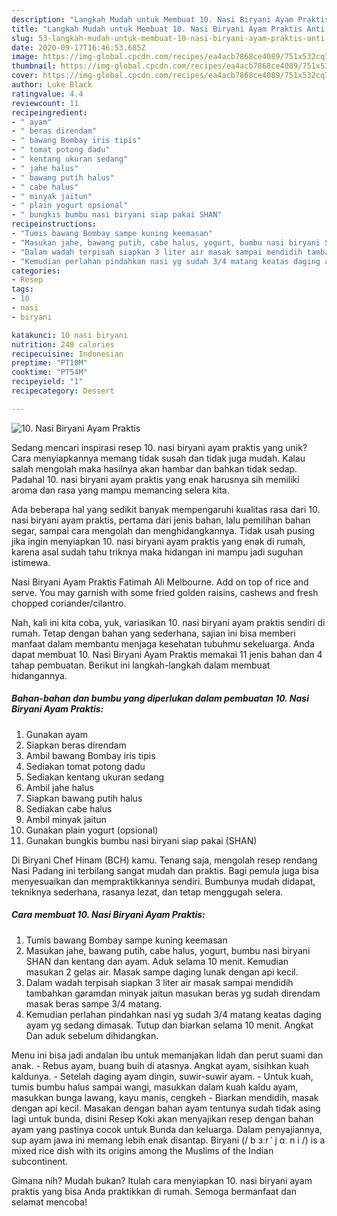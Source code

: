 ```yaml
---
description: "Langkah Mudah untuk Membuat 10. Nasi Biryani Ayam Praktis Anti Gagal"
title: "Langkah Mudah untuk Membuat 10. Nasi Biryani Ayam Praktis Anti Gagal"
slug: 53-langkah-mudah-untuk-membuat-10-nasi-biryani-ayam-praktis-anti-gagal
date: 2020-09-17T16:46:53.685Z
image: https://img-global.cpcdn.com/recipes/ea4acb7868ce4089/751x532cq70/10-nasi-biryani-ayam-praktis-foto-resep-utama.jpg
thumbnail: https://img-global.cpcdn.com/recipes/ea4acb7868ce4089/751x532cq70/10-nasi-biryani-ayam-praktis-foto-resep-utama.jpg
cover: https://img-global.cpcdn.com/recipes/ea4acb7868ce4089/751x532cq70/10-nasi-biryani-ayam-praktis-foto-resep-utama.jpg
author: Luke Black
ratingvalue: 4.4
reviewcount: 11
recipeingredient:
- " ayam"
- " beras direndam"
- " bawang Bombay iris tipis"
- " tomat potong dadu"
- " kentang ukuran sedang"
- " jahe halus"
- " bawang putih halus"
- " cabe halus"
- " minyak jaitun"
- " plain yogurt opsional"
- " bungkis bumbu nasi biryani siap pakai SHAN"
recipeinstructions:
- "Tumis bawang Bombay sampe kuning keemasan"
- "Masukan jahe, bawang putih, cabe halus, yogurt, bumbu nasi biryani SHAN dan kentang dan ayam. Aduk selama 10 menit. Kemudian masukan 2 gelas air. Masak sampe daging lunak dengan api kecil."
- "Dalam wadah terpisah siapkan 3 liter air masak sampai mendidih tambahkan garamdan minyak jaitun masukan beras yg sudah direndam masak beras sampe 3/4 matang."
- "Kemudian perlahan pindahkan nasi yg sudah 3/4 matang keatas daging ayam yg sedang dimasak. Tutup dan biarkan selama 10 menit. Angkat Dan aduk sebelum dihidangkan."
categories:
- Resep
tags:
- 10
- nasi
- biryani

katakunci: 10 nasi biryani 
nutrition: 248 calories
recipecuisine: Indonesian
preptime: "PT10M"
cooktime: "PT54M"
recipeyield: "1"
recipecategory: Dessert

---
```



![10. Nasi Biryani Ayam Praktis](https://img-global.cpcdn.com/recipes/ea4acb7868ce4089/751x532cq70/10-nasi-biryani-ayam-praktis-foto-resep-utama.jpg)

Sedang mencari inspirasi resep 10. nasi biryani ayam praktis yang unik? Cara menyiapkannya memang tidak susah dan tidak juga mudah. Kalau salah mengolah maka hasilnya akan hambar dan bahkan tidak sedap. Padahal 10. nasi biryani ayam praktis yang enak harusnya sih memiliki aroma dan rasa yang mampu memancing selera kita.

Ada beberapa hal yang sedikit banyak mempengaruhi kualitas rasa dari 10. nasi biryani ayam praktis, pertama dari jenis bahan, lalu pemilihan bahan segar, sampai cara mengolah dan menghidangkannya. Tidak usah pusing jika ingin menyiapkan 10. nasi biryani ayam praktis yang enak di rumah, karena asal sudah tahu triknya maka hidangan ini mampu jadi suguhan istimewa.

Nasi Biryani Ayam Praktis Fatimah Ali Melbourne. Add on top of rice and serve. You may garnish with some fried golden raisins, cashews and fresh chopped coriander/cilantro.


Nah, kali ini kita coba, yuk, variasikan 10. nasi biryani ayam praktis sendiri di rumah. Tetap dengan bahan yang sederhana, sajian ini bisa memberi manfaat dalam membantu menjaga kesehatan tubuhmu sekeluarga. Anda dapat membuat 10. Nasi Biryani Ayam Praktis memakai 11 jenis bahan dan 4 tahap pembuatan. Berikut ini langkah-langkah dalam membuat hidangannya.

<!--inarticleads1-->

##### Bahan-bahan dan bumbu yang diperlukan dalam pembuatan 10. Nasi Biryani Ayam Praktis:

1. Gunakan  ayam
1. Siapkan  beras direndam
1. Ambil  bawang Bombay iris tipis
1. Sediakan  tomat potong dadu
1. Sediakan  kentang ukuran sedang
1. Ambil  jahe halus
1. Siapkan  bawang putih halus
1. Sediakan  cabe halus
1. Ambil  minyak jaitun
1. Gunakan  plain yogurt (opsional)
1. Gunakan  bungkis bumbu nasi biryani siap pakai (SHAN)


Di Biryani Chef Hinam (BCH) kamu. Tenang saja, mengolah resep rendang Nasi Padang ini terbilang sangat mudah dan praktis. Bagi pemula juga bisa menyesuaikan dan mempraktikkannya sendiri. Bumbunya mudah didapat, tekniknya sederhana, rasanya lezat, dan tetap menggugah selera. 

<!--inarticleads2-->

##### Cara membuat 10. Nasi Biryani Ayam Praktis:

1. Tumis bawang Bombay sampe kuning keemasan
1. Masukan jahe, bawang putih, cabe halus, yogurt, bumbu nasi biryani SHAN dan kentang dan ayam. Aduk selama 10 menit. Kemudian masukan 2 gelas air. Masak sampe daging lunak dengan api kecil.
1. Dalam wadah terpisah siapkan 3 liter air masak sampai mendidih tambahkan garamdan minyak jaitun masukan beras yg sudah direndam masak beras sampe 3/4 matang.
1. Kemudian perlahan pindahkan nasi yg sudah 3/4 matang keatas daging ayam yg sedang dimasak. Tutup dan biarkan selama 10 menit. Angkat Dan aduk sebelum dihidangkan.


Menu ini bisa jadi andalan ibu untuk memanjakan lidah dan perut suami dan anak. - Rebus ayam, buang buih di atasnya. Angkat ayam, sisihkan kuah kaldunya. - Setelah daging ayam dingin, suwir-suwir ayam. - Untuk kuah, tumis bumbu halus sampai wangi, masukkan dalam kuah kaldu ayam, masukkan bunga lawang, kayu manis, cengkeh - Biarkan mendidih, masak dengan api kecil. Masakan dengan bahan ayam tentunya sudah tidak asing lagi untuk bunda, disini Resep Koki akan menyajikan resep dengan bahan ayam yang pastinya cocok untuk Bunda dan keluarga. Dalam penyajiannya, sup ayam jawa ini memang lebih enak disantap. Biryani (/ b ɜːr ˈ j ɑː n i /) is a mixed rice dish with its origins among the Muslims of the Indian subcontinent. 

Gimana nih? Mudah bukan? Itulah cara menyiapkan 10. nasi biryani ayam praktis yang bisa Anda praktikkan di rumah. Semoga bermanfaat dan selamat mencoba!
